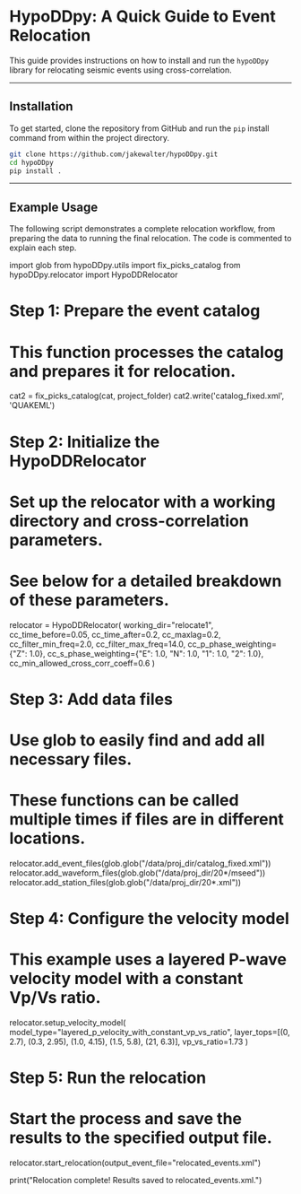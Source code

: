 # HypoDDpy: A Quick Guide to Event Relocation

This guide provides instructions on how to install and run the `hypoDDpy` library for relocating seismic events using cross-correlation.

-----

## Installation

To get started, clone the repository from GitHub and run the `pip` install command from within the project directory.

```bash
git clone https://github.com/jakewalter/hypoDDpy.git
cd hypoDDpy
pip install .
```

-----

## Example Usage

The following script demonstrates a complete relocation workflow, from preparing the data to running the final relocation. The code is commented to explain each step.

import glob
from hypoDDpy.utils import fix_picks_catalog
from hypoDDpy.relocator import HypoDDRelocator

# Step 1: Prepare the event catalog
# This function processes the catalog and prepares it for relocation.
cat2 = fix_picks_catalog(cat, project_folder)
cat2.write('catalog_fixed.xml', 'QUAKEML')

# Step 2: Initialize the HypoDDRelocator
# Set up the relocator with a working directory and cross-correlation parameters.
# See below for a detailed breakdown of these parameters.
relocator = HypoDDRelocator(
    working_dir="relocate1",
    cc_time_before=0.05,
    cc_time_after=0.2,
    cc_maxlag=0.2,
    cc_filter_min_freq=2.0,
    cc_filter_max_freq=14.0,
    cc_p_phase_weighting={"Z": 1.0},
    cc_s_phase_weighting={"E": 1.0, "N": 1.0, "1": 1.0, "2": 1.0},
    cc_min_allowed_cross_corr_coeff=0.6
)

# Step 3: Add data files
# Use glob to easily find and add all necessary files.
# These functions can be called multiple times if files are in different locations.
relocator.add_event_files(glob.glob("/data/proj_dir/catalog_fixed.xml"))
relocator.add_waveform_files(glob.glob("/data/proj_dir/20*/mseed"))
relocator.add_station_files(glob.glob("/data/proj_dir/20*.xml"))

# Step 4: Configure the velocity model
# This example uses a layered P-wave velocity model with a constant Vp/Vs ratio.
relocator.setup_velocity_model(
    model_type="layered_p_velocity_with_constant_vp_vs_ratio",
    layer_tops=[(0, 2.7), (0.3, 2.95), (1.0, 4.15), (1.5, 5.8), (21, 6.3)],
    vp_vs_ratio=1.73
)

# Step 5: Run the relocation
# Start the process and save the results to the specified output file.
relocator.start_relocation(output_event_file="relocated_events.xml")

print("Relocation complete! Results saved to relocated_events.xml.")
